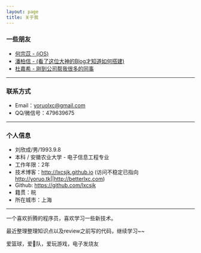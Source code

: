 ```yaml
---
layout: page
title: 关于我 
---
```


### 一些朋友

- [何宗苡 - (iOS)](http://ripperhe.com)
- [潘柏信 - (看了这位大神的Blog才知道如何搭建)](http://baixin.io)
- [杜嘉希 - 刚到公司帮我很多的同事](http://codeyouth.net)

---

### 联系方式

- Email：yoruolxc@gmail.com
- QQ/微信号：479639675

---

### 个人信息

 - 刘欣成/男/1993.9.8
 - 本科 / 安徽农业大学 - 电子信息工程专业 
 - 工作年限：2年
 - 技术博客：<http://lxcsjk.github.io> (访问不稳定已指向 <http://yoruo.tk>||<http://betterlxc.com>)
 - Github: <https://github.com/lxcsjk>
 - 籍贯：皖
 - 所在城市：上海

---
<!--
# 工作经历

## 旅哥（上海）科技有限责任公司 （ 2016年6月 ~ ）

### 旅行社ERP 

- 负责与携程系统对接，旅行社旅游线路产品与携程的后台系统相匹配，机位实时更新提高效率。避免多收客和机位不能充分使用的问题。
- 负责iOS客户端的编写。实现ERP系统的部分功能，主要有：
	1. 收客（方便销售在户外录入客人数据提高效率）
	2. 查看团期（了解产品路线的概况，机位、线路的描述等）
	3. 审批（解决管理人员长期出差无法及时审批相关申请的困扰）
	4. 报表（管理者可以查看相关地区的收客情况和线路产品的受欢迎程度等）
	5. 考勤（只要进入公司规定的范围即可打卡并可以在后台查看各部门人员的考勤情况）
	6. 即时聊天（同事之间可以通过app相互交流）
	7. 任务推送（如果有任务会及时推送到手机提醒相关人员进行处理）

---

### 听鱼小课堂

- 负责iOS客户端的编写，核心功能有：
	1. 在培训室语音直播，实现讲师与学生上麦下麦。
	2. 即时聊天信息的自定义。
	3. 本地录课的断点上传和已录制（视频/音频）课程的下载
	4. 讲师和学生之间讲义的联动
	5. 详情见[链接](http://itunes.apple.com/cn/lookup?id=1169966522)
- 运营后台&管理后台的编写
	1. 在后台编辑课程，上传视频或者语音加入到课堂中的合辑
	2. 管理课堂中的成员
	3. 向首页添加推荐课程合辑
	4. 申请企业认证的审批
- APP服务端部分模块的编写
	1. 协助同事一起在Windows服务器上搭建转换PPT图片的服务（Open Office与POI转换质量不好故放弃）
	2. 一些相关业务逻辑的编写

---

### SOOGIF动图

- 负责运营后台的编写。
- 部分前台页面服务的编写。

---


## 金砖财行 （ 2015年12月 ~ 2016年6月）

### P2P 

- 前台页面与服务端的对接
- 后台管理模块的编写

---

## 三只松鼠 （ 2015年3月 ~ 2015年12月）

### 松鼠海购 

- 负责用户登陆注册（RSA非对称加密&Shiro）
- 快递100接口(根据快递100提供的接口 与定时器quartz整合)
- 短信接口(webserviice cxf)
- 定时器quartz及web控制界面(github上下载的demo改写)
- 管理整个服务端的后台管理系统用户，角色权限的编写

---

### WMS物流接口 - 负责出货，补货等接口的编写，并整理出去文档及demo给需求方作为例子
- 整个项目使用的是SpringMVC+Mybatis+RabbitMQ因为考虑到工厂生产环境问题，请求较为频繁，并且ERP为人工操作，所以采取了消息队列的方式来处理请求，将访问频繁的请求放入消息队列，然后消息队列在一个一个的执行。即时客户端和服务端宕机，数据依然保存在rabbitmq中。在安全验证方面。借鉴了之前海购项目中得模块，加密算法改变了，采取spring-security模块。对部分参数做加密验证请求的合法。 独立搭建服务器，nginx+tomcat+rabbitmq+zookeeper。中间遇到修改rabbitmq监控webUI插件端口的问题，因15672端口不对外开放。所以需要改到做了映射的端口。


---
-->

一个喜欢折腾的程序员，喜欢学习一些新技术。
<p>
最近整理整理知识点以及review之前写的代码，继续学习~~
<p>
爱篮球，爱🚀队，爱玩游戏，电子发烧友
<p>





